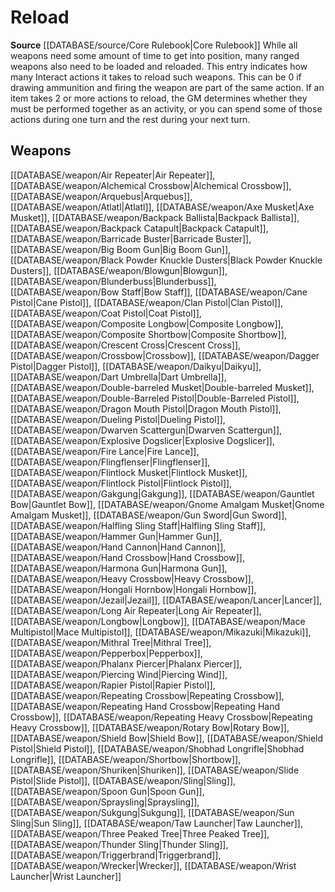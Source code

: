 ﻿---
id: '254'
name: Reload
rarity: Common
rus_type_level: null
source: '[[DATABASE/source/Core Rulebook|Core Rulebook]]'
trait:
- Reload
type: Trait

---
# Reload

**Source** [[DATABASE/source/Core Rulebook|Core Rulebook]] 
While all weapons need some amount of time to get into position, many ranged weapons also need to be loaded and reloaded. This entry indicates how many Interact actions it takes to reload such weapons. This can be 0 if drawing ammunition and firing the weapon are part of the same action. If an item takes 2 or more actions to reload, the GM determines whether they must be performed together as an activity, or you can spend some of those actions during one turn and the rest during your next turn.

## Weapons

[[DATABASE/weapon/Air Repeater|Air Repeater]], [[DATABASE/weapon/Alchemical Crossbow|Alchemical Crossbow]], [[DATABASE/weapon/Arquebus|Arquebus]], [[DATABASE/weapon/Atlatl|Atlatl]], [[DATABASE/weapon/Axe Musket|Axe Musket]], [[DATABASE/weapon/Backpack Ballista|Backpack Ballista]], [[DATABASE/weapon/Backpack Catapult|Backpack Catapult]], [[DATABASE/weapon/Barricade Buster|Barricade Buster]], [[DATABASE/weapon/Big Boom Gun|Big Boom Gun]], [[DATABASE/weapon/Black Powder Knuckle Dusters|Black Powder Knuckle Dusters]], [[DATABASE/weapon/Blowgun|Blowgun]], [[DATABASE/weapon/Blunderbuss|Blunderbuss]], [[DATABASE/weapon/Bow Staff|Bow Staff]], [[DATABASE/weapon/Cane Pistol|Cane Pistol]], [[DATABASE/weapon/Clan Pistol|Clan Pistol]], [[DATABASE/weapon/Coat Pistol|Coat Pistol]], [[DATABASE/weapon/Composite Longbow|Composite Longbow]], [[DATABASE/weapon/Composite Shortbow|Composite Shortbow]], [[DATABASE/weapon/Crescent Cross|Crescent Cross]], [[DATABASE/weapon/Crossbow|Crossbow]], [[DATABASE/weapon/Dagger Pistol|Dagger Pistol]], [[DATABASE/weapon/Daikyu|Daikyu]], [[DATABASE/weapon/Dart Umbrella|Dart Umbrella]], [[DATABASE/weapon/Double-barreled Musket|Double-barreled Musket]], [[DATABASE/weapon/Double-Barreled Pistol|Double-Barreled Pistol]], [[DATABASE/weapon/Dragon Mouth Pistol|Dragon Mouth Pistol]], [[DATABASE/weapon/Dueling Pistol|Dueling Pistol]], [[DATABASE/weapon/Dwarven Scattergun|Dwarven Scattergun]], [[DATABASE/weapon/Explosive Dogslicer|Explosive Dogslicer]], [[DATABASE/weapon/Fire Lance|Fire Lance]], [[DATABASE/weapon/Flingflenser|Flingflenser]], [[DATABASE/weapon/Flintlock Musket|Flintlock Musket]], [[DATABASE/weapon/Flintlock Pistol|Flintlock Pistol]], [[DATABASE/weapon/Gakgung|Gakgung]], [[DATABASE/weapon/Gauntlet Bow|Gauntlet Bow]], [[DATABASE/weapon/Gnome Amalgam Musket|Gnome Amalgam Musket]], [[DATABASE/weapon/Gun Sword|Gun Sword]], [[DATABASE/weapon/Halfling Sling Staff|Halfling Sling Staff]], [[DATABASE/weapon/Hammer Gun|Hammer Gun]], [[DATABASE/weapon/Hand Cannon|Hand Cannon]], [[DATABASE/weapon/Hand Crossbow|Hand Crossbow]], [[DATABASE/weapon/Harmona Gun|Harmona Gun]], [[DATABASE/weapon/Heavy Crossbow|Heavy Crossbow]], [[DATABASE/weapon/Hongali Hornbow|Hongali Hornbow]], [[DATABASE/weapon/Jezail|Jezail]], [[DATABASE/weapon/Lancer|Lancer]], [[DATABASE/weapon/Long Air Repeater|Long Air Repeater]], [[DATABASE/weapon/Longbow|Longbow]], [[DATABASE/weapon/Mace Multipistol|Mace Multipistol]], [[DATABASE/weapon/Mikazuki|Mikazuki]], [[DATABASE/weapon/Mithral Tree|Mithral Tree]], [[DATABASE/weapon/Pepperbox|Pepperbox]], [[DATABASE/weapon/Phalanx Piercer|Phalanx Piercer]], [[DATABASE/weapon/Piercing Wind|Piercing Wind]], [[DATABASE/weapon/Rapier Pistol|Rapier Pistol]], [[DATABASE/weapon/Repeating Crossbow|Repeating Crossbow]], [[DATABASE/weapon/Repeating Hand Crossbow|Repeating Hand Crossbow]], [[DATABASE/weapon/Repeating Heavy Crossbow|Repeating Heavy Crossbow]], [[DATABASE/weapon/Rotary Bow|Rotary Bow]], [[DATABASE/weapon/Shield Bow|Shield Bow]], [[DATABASE/weapon/Shield Pistol|Shield Pistol]], [[DATABASE/weapon/Shobhad Longrifle|Shobhad Longrifle]], [[DATABASE/weapon/Shortbow|Shortbow]], [[DATABASE/weapon/Shuriken|Shuriken]], [[DATABASE/weapon/Slide Pistol|Slide Pistol]], [[DATABASE/weapon/Sling|Sling]], [[DATABASE/weapon/Spoon Gun|Spoon Gun]], [[DATABASE/weapon/Spraysling|Spraysling]], [[DATABASE/weapon/Sukgung|Sukgung]], [[DATABASE/weapon/Sun Sling|Sun Sling]], [[DATABASE/weapon/Taw Launcher|Taw Launcher]], [[DATABASE/weapon/Three Peaked Tree|Three Peaked Tree]], [[DATABASE/weapon/Thunder Sling|Thunder Sling]], [[DATABASE/weapon/Triggerbrand|Triggerbrand]], [[DATABASE/weapon/Wrecker|Wrecker]], [[DATABASE/weapon/Wrist Launcher|Wrist Launcher]]